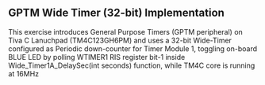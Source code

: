## GPTM Wide Timer (32-bit) Implementation</br>
This exercise introduces General Purpose Timers (GPTM peripheral) on Tiva C Lanuchpad (TM4C123GH6PM) and uses a 32-bit Wide-Timer configured as Periodic down-counter for Timer Module 1, toggling on-board BLUE LED by polling WTIMER1 RIS register bit-1 inside Wide_Timer1A_DelaySec(int seconds) function, while TM4C core is running at 16MHz
